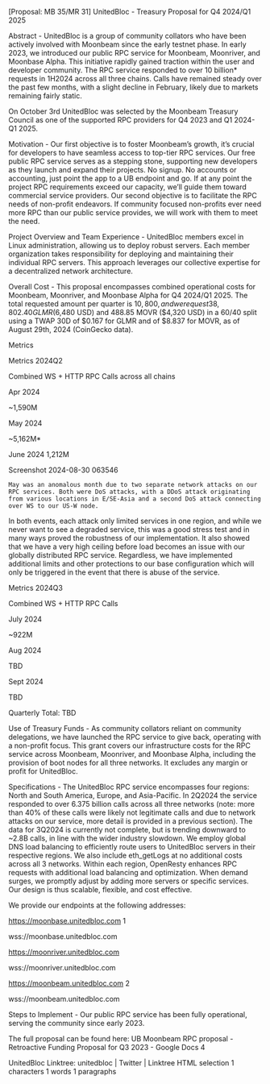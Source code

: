 [Proposal: MB 35/MR 31] UnitedBloc - Treasury Proposal for Q4 2024/Q1 2025

Abstract - UnitedBloc is a group of community collators who have been actively involved with Moonbeam since the early testnet phase. In early 2023, we introduced our public RPC service for Moonbeam, Moonriver, and Moonbase Alpha. This initiative rapidly gained traction within the user and developer community. The RPC service responded to over 10 billion* requests in 1H2024 across all three chains. Calls have remained steady over the past few months, with a slight decline in February, likely due to markets remaining fairly static.

On October 3rd UnitedBloc was selected by the Moonbeam Treasury Council as one of the supported RPC providers for Q4 2023 and Q1 2024-Q1 2025.

Motivation - Our first objective is to foster Moonbeam’s growth, it’s crucial for developers to have seamless access to top-tier RPC services. Our free public RPC service serves as a stepping stone, supporting new developers as they launch and expand their projects. No signup. No accounts or accounting, just point the app to a UB endpoint and go. If at any point the project RPC requirements exceed our capacity, we’ll guide them toward commercial service providers. Our second objective is to facilitate the RPC needs of non-profit endeavors. If community focused non-profits ever need more RPC than our public service provides, we will work with them to meet the need.

Project Overview and Team Experience - UnitedBloc members excel in Linux administration, allowing us to deploy robust servers. Each member organization takes responsibility for deploying and maintaining their individual RPC servers. This approach leverages our collective expertise for a decentralized network architecture.

Overall Cost - This proposal encompasses combined operational costs for Moonbeam, Moonriver, and Moonbase Alpha for Q4 2024/Q1 2025. The total requested amount per quarter is $10,800, and we request 38,802.40 GLMR ($6,480 USD) and 488.85 MOVR ($4,320 USD) in a 60/40 split using a TWAP 30D of $0.167 for GLMR and of $8.837 for MOVR, as of August 29th, 2024 (CoinGecko data).

Metrics

Metrics 2024Q2

Combined WS + HTTP RPC Calls across all chains

Apr 2024

~1,590M

May 2024

~5,162M*

June 2024
    1,212M

Screenshot 2024-08-30 063546

    May was an anomalous month due to two separate network attacks on our RPC services. Both were DoS attacks, with a DDoS attack originating from various locations in E/SE-Asia and a second DoS attack connecting over WS to our US-W node.

In both events, each attack only limited services in one region, and while we never want to see a degraded service, this was a good stress test and in many ways proved the robustness of our implementation. It also showed that we have a very high ceiling before load becomes an issue with our globally distributed RPC service. Regardless, we have implemented additional limits and other protections to our base configuration which will only be triggered in the event that there is abuse of the service.

Metrics 2024Q3

Combined WS + HTTP RPC Calls

July 2024

~922M

Aug 2024

TBD

Sept 2024

TBD

Quarterly Total: TBD

Use of Treasury Funds - As community collators reliant on community delegations, we have launched the RPC service to give back, operating with a non-profit focus. This grant covers our infrastructure costs for the RPC service across Moonbeam, Moonriver, and Moonbase Alpha, including the provision of boot nodes for all three networks. It excludes any margin or profit for UnitedBloc.

Specifications - The UnitedBloc RPC service encompasses four regions: North and South America, Europe, and Asia-Pacific. In 2Q2024 the service responded to over 6.375 billion calls across all three networks (note: more than 40% of these calls were likely not legitimate calls and due to network attacks on our service, more detail is provided in a previous section). The data for 3Q2024 is currently not complete, but is trending downward to ~2.8B calls, in line with the wider industry slowdown. We employ global DNS load balancing to efficiently route users to UnitedBloc servers in their respective regions. We also include eth_getLogs at no additional costs across all 3 networks. Within each region, OpenResty enhances RPC requests with additional load balancing and optimization. When demand surges, we promptly adjust by adding more servers or specific services. Our design is thus scalable, flexible, and cost effective.

We provide our endpoints at the following addresses:

https://moonbase.unitedbloc.com 1

wss://moonbase.unitedbloc.com

https://moonriver.unitedbloc.com

wss://moonriver.unitedbloc.com

https://moonbeam.unitedbloc.com 2

wss://moonbeam.unitedbloc.com

Steps to Implement - Our public RPC service has been fully operational, serving the community since early 2023.

The full proposal can be found here: UB Moonbeam RPC proposal - Retroactive Funding Proposal for Q3 2023 - Google Docs 4

UnitedBloc Linktree: unitedbloc | Twitter | Linktree
HTML selection 1 characters 1 words 1 paragraphs
